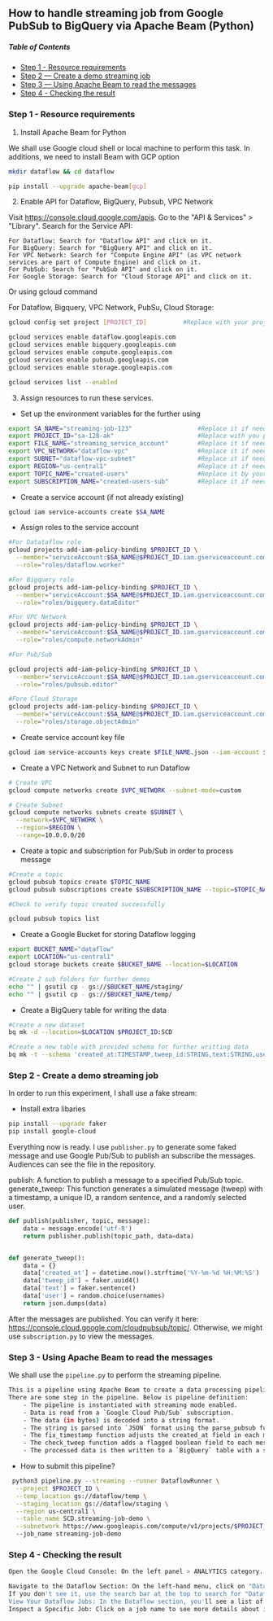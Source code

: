 ## How to handle streaming job from Google PubSub to BigQuery via Apache Beam (Python)
##### Table of Contents  
* [Step 1 - Resource requirements](#step-1-resource-requirements)
* [Step 2 — Create a demo streaming job](#step-2-create-a-demo-streaming-job)
* [Step 3 — Using Apache Beam to read the messages](#step-3-using-apache-beam-to-read-the-messages)
* [Step 4 - Checking the result](#step-4-checking-the-result)

### Step 1 - Resource requirements

1. Install Apache Beam for Python 

We shall use Google cloud shell or local machine to perform this task. In additions, we need to install Beam with GCP option

```bash
mkdir dataflow && cd dataflow

pip install --upgrade apache-beam[gcp]
```
2. Enable API for Dataflow, BigQuery, Pubsub, VPC Network

Visit https://console.cloud.google.com/apis.
Go to the "API & Services" > "Library".
Search for the Service API:

    For Dataflow: Search for "Dataflow API" and click on it.
    For BigQuery: Search for "BigQuery API" and click on it.
    For VPC Network: Search for "Compute Engine API" (as VPC network services are part of Compute Engine) and click on it.
    For PubSub: Search for "PubSub API" and click on it.
    For Google Storage: Search for "Cloud Storage API" and click on it.

Or using gcloud command

For Dataflow, Bigquery, VPC Network, PubSu, Cloud Storage:

```bash
gcloud config set project [PROJECT_ID]          #Replace with your project_id

gcloud services enable dataflow.googleapis.com
gcloud services enable bigquery.googleapis.com
gcloud services enable compute.googleapis.com
gcloud services enable pubsub.googleapis.com
gcloud services enable storage.googleapis.com

gcloud services list --enabled
```
3. Assign resources to run these services.

* Set up the environment variables for the further using

```bash
export SA_NAME="streaming-job-123"                  #Replace it if needed
export PROJECT_ID="sa-128-ak"                       #Replace with you project_id
export FILE_NAME="streaming_service_account"        #Replace it if needed
export VPC_NETWORK="dataflow-vpc"                   #Replace it if needed
export SUBNET="dataflow-vpc-subnet"                 #Replace it if needed
export REGION="us-central1"                         #Replace it if needed
export TOPIC_NAME="created-users"                   #Replace it by your value
export SUBSCRIPTION_NAME="created-users-sub"        #Replace it if needed
```    
* Create a service account (if not already existing)

```bash
gcloud iam service-accounts create $SA_NAME
```
* Assign roles to the service account 

```bash
#For Datataflow role
gcloud projects add-iam-policy-binding $PROJECT_ID \
  --member="serviceAccount:$SA_NAME@$PROJECT_ID.iam.gserviceaccount.com" \
  --role="roles/dataflow.worker"

#For Bigquery role
gcloud projects add-iam-policy-binding $PROJECT_ID \
  --member="serviceAccount:$SA_NAME@$PROJECT_ID.iam.gserviceaccount.com" \
  --role="roles/bigquery.dataEditor"

#For VPC Network 
gcloud projects add-iam-policy-binding $PROJECT_ID \
  --member="serviceAccount:$SA_NAME@$PROJECT_ID.iam.gserviceaccount.com" \
  --role="roles/compute.networkAdmin"

#For Pub/Sub

gcloud projects add-iam-policy-binding $PROJECT_ID \
  --member="serviceAccount:$SA_NAME@$PROJECT_ID.iam.gserviceaccount.com" \
  --role="roles/pubsub.editor"

#Fore Cloud Storage
gcloud projects add-iam-policy-binding $PROJECT_ID \
  --member="serviceAccount:$SA_NAME@$PROJECT_ID.iam.gserviceaccount.com" \
  --role="roles/storage.objectAdmin"

```

* Create service account key file

```bash
gcloud iam service-accounts keys create $FILE_NAME.json --iam-account $SA_NAME@$PROJECT_ID.iam.gserviceaccount.com
```

* Create a VPC Network and Subnet to run Dataflow

```bash
# Create VPC
gcloud compute networks create $VPC_NETWORK --subnet-mode=custom

# Create Subnet
gcloud compute networks subnets create $SUBNET \
  --network=$VPC_NETWORK \
  --region=$REGION \
  --range=10.0.0.0/20
```

* Create a topic and subscription for Pub/Sub in order to process message

```bash
#Create a topic
gcloud pubsub topics create $TOPIC_NAME
gcloud pubsub subscriptions create $SUBSCRIPTION_NAME --topic=$TOPIC_NAME

#Check to verify topic created successfully

gcloud pubsub topics list

```

* Create a Google Bucket for storing Dataflow logging

```bash
export BUCKET_NAME="dataflow"
export LOCATION="us-central1"
gcloud storage buckets create $BUCKET_NAME --location=$LOCATION

#Create 2 sub folders for further demos
echo "" | gsutil cp - gs://$BUCKET_NAME/staging/
echo "" | gsutil cp - gs://$BUCKET_NAME/temp/

```
* Create a BigQuery table for writing the data
```bash
#Create a new dataset
bq mk -d --location=$LOCATION $PROJECT_ID:SCD

#Create a new table with provided schema for further writting data
bq mk -t --schema 'created_at:TIMESTAMP,tweep_id:STRING,text:STRING,user:STRING,flagged:BOOLEAN' $PROJECT_ID:SCD.streaming-job-demo

```

### Step 2 - Create a demo streaming job
In order to run this experiment, I shall use a fake stream:

* Install extra libaries
```bash
pip install --upgrade faker
pip install google-cloud
```

Everything now is ready. I use `publisher.py` to generate some faked message and use Google Pub/Sub to publish an subscribe the messages.
Audiences can see the file in the repository.

publish: A function to publish a message to a specified Pub/Sub topic.
generate_tweep: This function generates a simulated message (tweep) with a timestamp, a unique ID, a random sentence, and a randomly selected user.

```python
def publish(publisher, topic, message):
    data = message.encode('utf-8')
    return publisher.publish(topic_path, data=data)


def generate_tweep():
    data = {}
    data['created_at'] = datetime.now().strftime('%Y-%m-%d %H:%M:%S')
    data['tweep_id'] = faker.uuid4()
    data['text'] = faker.sentence()
    data['user'] = random.choice(usernames)
    return json.dumps(data)

```

After the messages are published. You can verify it here: https://console.cloud.google.com/cloudpubsub/topic/.
Otherwise, we might use `subscription.py` to view the messages.

### Step 3 - Using Apache Beam to read the messages

We shall use the `pipeline.py` to perform the streaming pipeline.

```bash
This is a pipeline using Apache Beam to create a data processing pipeline for streaming data. 
There are some step in the pipeline. Below is pipeline definition:
    - The pipeline is instantiated with streaming mode enabled.
    - Data is read from a `Google Cloud Pub/Sub` subscription.
    - The data (in bytes) is decoded into a string format.
    - The string is parsed into `JSON` format using the parse_pubsub function.
    - The fix_timestamp function adjusts the created_at field in each message to a specific format.
    - The check_tweep function adds a flagged boolean field to each message, marking it as true if it contains any predefined "bad words".
    - The processed data is then written to a `BigQuery` table with a specified schema/table.

```
* How to submit this pipeline?

```bash
 python3 pipeline.py --streaming --runner DataflowRunner \
  --project $PROJECT_ID \
  --temp_location gs://dataflow/temp \
  --staging_location gs://dataflow/staging \
  --region us-central1 \
  --table_name SCD.streaming-job-demo \
  --subnetwork https://www.googleapis.com/compute/v1/projects/$PROJECT_ID/regions/$REGION/subnetworks/$SUBNET
  --job_name streaming-job-demo
```

### Step 4 - Checking the result

```bash
Open the Google Cloud Console: On the left panel > ANALYTICS category.

Navigate to the Dataflow Section: On the left-hand menu, click on "Dataflow" under the "Big Data" category. 
If you don't see it, use the search bar at the top to search for "Dataflow".
View Your Dataflow Jobs: In the Dataflow section, you'll see a list of your Dataflow jobs. You can check the status of each job (e.g., running, stopped, failed) in this list.
Inspect a Specific Job: Click on a job name to see more details about its execution, including job logs, metrics, and the execution graph.
```
